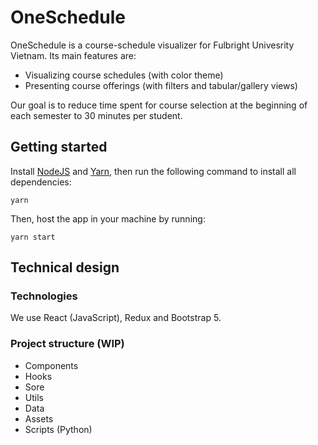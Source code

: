 # OneSchedule

OneSchedule is a course-schedule visualizer for Fulbright Univesrity Vietnam. Its main features are:
- Visualizing course schedules (with color theme)
- Presenting course offerings (with filters and tabular/gallery views)

Our goal is to reduce time spent for course selection at the beginning of each semester to 30 minutes per student.

## Getting started

Install [NodeJS](https://nodejs.org/en/) and [Yarn](https://classic.yarnpkg.com/en/docs/install), then run the following command to install all dependencies:
```
yarn
```
Then, host the app in your machine by running:
```
yarn start
```

## Technical design
### Technologies
We use React (JavaScript), Redux and Bootstrap 5.
### Project structure (WIP)
* Components
* Hooks
* Sore
* Utils
* Data
* Assets
* Scripts (Python)